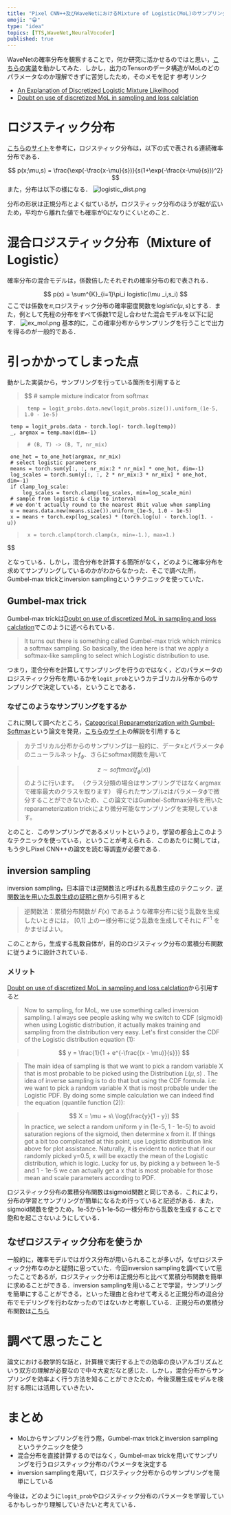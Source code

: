```yaml
---
title: "Pixel CNN++及びWaveNetにおけるMixture of Logistic(MoL)のサンプリング方法のメモ"
emoji: "😀"
type: "idea"
topics: [TTS,WaveNet,NeuralVocoder]
published: true
---
```

WaveNetの確率分布を観察することで，何か研究に活かせるのではと思い，[こちらの実装](https://github.com/r9y9/wavenet_vocoder)を動かしてみた．しかし，出力のTensorのデータ構造がMoLのどのパラメータなのか理解できずに苦労したため，そのメモを記す
参考リンク

- [An Explanation of Discretized Logistic Mixture Likelihood](https://medium.com/@smallfishbigsea/an-explanation-of-discretized-logistic-mixture-likelihood-bdfe531751f0)
- [Doubt on use of discretized MoL in sampling and loss calclation](https://github.com/Rayhane-mamah/Tacotron-2/issues/155)

# ロジスティック分布
[こちらのサイト](https://www.sciencedirect.com/topics/mathematics/logistic-distribution)を参考に，ロジスティック分布は，以下の式で表される連続確率分布である．

$$
p(x;\mu,s) = \frac{\exp(-\frac{x-\mu}{s})}{s(1+\exp(-\frac{x-\mu}{s}))^2}
$$
また，分布は以下の様になる．
![logistic_dist.png](https://qiita-image-store.s3.ap-northeast-1.amazonaws.com/0/645725/dc22f6fb-db55-8d22-6490-ad0daab34949.png)

分布の形状は正規分布とよく似ているが，ロジスティック分布のほうが裾が広いため，平均から離れた値でも確率が0になりにくいとのこと．

# 混合ロジスティック分布（Mixture of Logistic）
確率分布の混合モデルは，係数倍したそれぞれの確率分布の和で表される．

$$
p(x) = \sum^{K}_{i=1}\pi_i logistic(\mu _i,s_i)
$$
ここでは係数を$\pi$,ロジスティック分布の確率密度関数を$logistic(\mu, s)$とする．また，例として先程の分布をすべて係数1で足し合わせた混合モデルを以下に記す．
![ex_mol.png](https://qiita-image-store.s3.ap-northeast-1.amazonaws.com/0/645725/39066d0c-87df-9597-caf3-77a277ec2231.png)
基本的に，この確率分布からサンプリングを行うことで出力を得るのが一般的である．

# 引っかかってしまった点
動かした実装から，サンプリングを行っている箇所を引用すると

>$$
     # sample mixture indicator from softmax 

>      temp = logit_probs.data.new(logit_probs.size()).uniform_(1e-5, 1.0 - 1e-5) 
     temp = logit_probs.data - torch.log(- torch.log(temp)) 
     _, argmax = temp.max(dim=-1) 
 
>      # (B, T) -> (B, T, nr_mix) 
     one_hot = to_one_hot(argmax, nr_mix) 
     # select logistic parameters 
     means = torch.sum(y[:, :, nr_mix:2 * nr_mix] * one_hot, dim=-1) 
     log_scales = torch.sum(y[:, :, 2 * nr_mix:3 * nr_mix] * one_hot, dim=-1) 
     if clamp_log_scale: 
         log_scales = torch.clamp(log_scales, min=log_scale_min) 
     # sample from logistic & clip to interval 
     # we don't actually round to the nearest 8bit value when sampling 
     u = means.data.new(means.size()).uniform_(1e-5, 1.0 - 1e-5) 
     x = means + torch.exp(log_scales) * (torch.log(u) - torch.log(1. - u)) 
  
>      x = torch.clamp(torch.clamp(x, min=-1.), max=1.) 
$$

となっている．しかし，混合分布を計算する箇所がなく，どのように確率分布を求めてサンプリングしているのかがわからなかった．そこで調べた所，Gumbel-max trickとinversion samplingというテクニックを使っていた．

## Gumbel-max trick
Gumbel-max trickは[Doubt on use of discretized MoL in sampling and loss calclation](https://github.com/Rayhane-mamah/Tacotron-2/issues/155)でこのように述べられている．

>It turns out there is something called Gumbel-max trick which mimics a softmax sampling. So basically, the idea here is that we apply a softmax-like sampling to select which Logistic distribution to use.

つまり，混合分布を計算してサンプリングを行うのではなく，どのパラメータのロジスティック分布を用いるかを`logit_prob`というカテゴリカル分布からのサンプリングで決定している，ということである．
### なぜこのようなサンプリングをするか
これに関して調べたところ，[Categorical Reparameterization with Gumbel-Softmax](https://arxiv.org/abs/1611.01144)という論文を発見，[こちらのサイト](http://musyoku.github.io/2016/11/12/Categorical-Reparameterization-with-Gumbel-Softmax/)の解説を引用すると

>カテゴリカル分布からのサンプリングは一般的に、データxとパラメータ$\phi$のニューラルネット$f_\phi$、さらにsoftmax関数を用いて

>$$
z\sim softmax(f_\phi(x))
$$
のように行います。
（クラス分類の場合はサンプリングではなくargmaxで確率最大のクラスを取ります）
得られたサンプルzはパラメータ$\phi$で微分することができないため、この論文ではGumbel-Softmax分布を用いたreparameterization trickにより微分可能なサンプリングを実現しています。

とのこと．このサンプリングであるメリットというより，学習の都合上このようなテクニックを使っている，ということが考えられる．このあたりに関しては，もう少しPixel CNN++の論文を読む等調査が必要である．

## inversion sampling
inversion sampling，日本語では逆関数法と呼ばれる乱数生成のテクニック．[逆関数法を用いた乱数生成の証明と例](https://mathtrain.jp/invsampling)から引用すると

>逆関数法：累積分布関数が $F(x)$ であるような確率分布に従う乱数を生成したいときには，
[0,1] 上の一様分布に従う乱数を生成してそれに $F^{−1}$ をかませばよい。

このことから，生成する乱数自体が，目的のロジスティック分布の累積分布関数に従うように設計されている．

### メリット
[Doubt on use of discretized MoL in sampling and loss calclation](https://github.com/Rayhane-mamah/Tacotron-2/issues/155)から引用すると

>Now to sampling, for MoL, we use something called inversion sampling. I always see people asking why we switch to CDF (sigmoid) when using Logistic distribution, it actually makes training and sampling from the distribution very easy. Let's first consider the CDF of the Logistic distribution equation (1):

>$$
y = \frac{1}{1 + e^{-\frac{(x - \mu)}{s}}}
$$

>The main idea of sampling is that we want to pick a random variable X that is most probable to be picked using the Distribution $L(\mu, s)$ . The idea of inverse sampling is to do that but using the CDF formula. i.e: we want to pick a random variable X that is most probable under the Logistic PDF. By doing some simple calculation we can indeed find the equation (quantile function (2)):

>$$
X = \mu + s\ \log(\frac{y}{1 - y})
$$
>In practice, we select a random uniform y in (1e-5, 1 - 1e-5) to avoid saturation regions of the sigmoid, then determine x from it. If things got a bit too complicated at this point, use Logistic distribution link above for plot assistance. Naturally, it is evident to notice that if our randomly picked y=0.5, x will be exactly the mean of the Logistic distribution, which is logic. Lucky for us, by picking a y between 1e-5 and 1 - 1e-5 we can actually get a x that is most probable for those mean and scale parameters according to PDF.

ロジスティック分布の累積分布関数はsigmoid関数と同じである．これにより，分布の学習とサンプリングが簡単になるため行っていると記述がある．また，sigmoid関数を使うため，1e-5から1-1e-5の一様分布から乱数を生成することで飽和を起こさないようにしている．

## なぜロジスティック分布を使うか
一般的に，確率モデルではガウス分布が用いられることが多いが，なぜロジスティック分布なのかと疑問に思っていた．今回inversion samplingを調べていて思ったことであるが，ロジスティック分布は正規分布と比べて累積分布関数を簡単に求めることができる．inversion samplingを用いることで学習，サンプリングを簡単にすることができる，といった理由と合わせて考えると正規分布の混合分布でモデリングを行わなかったのではないかと考察している．正規分布の累積分布関数は[こちら](https://physnotes.jp/stat/stnormal_d/)

# 調べて思ったこと
論文における数学的な話と，計算機で実行する上での効率の良いアルゴリズムという双方の理解が必要なので中々大変だなと感じた．しかし，混合分布からサンプリングを効率よく行う方法を知ることができたため，今後深層生成モデルを検討する際には活用していきたい．

# まとめ
- MoLからサンプリングを行う際，Gumbel-max trickとinversion samplingというテクニックを使う
- 混合分布を直接計算するのではなく，Gumbel-max trickを用いてサンプリングを行うロジスティック分布のパラメータを決定する
- inversion samplingを用いて，ロジスティック分布からのサンプリングを簡単にしている

今後は，どのように`logit_prob`やロジスティック分布のパラメータを学習しているかもしっかり理解していきたいと考えている．

